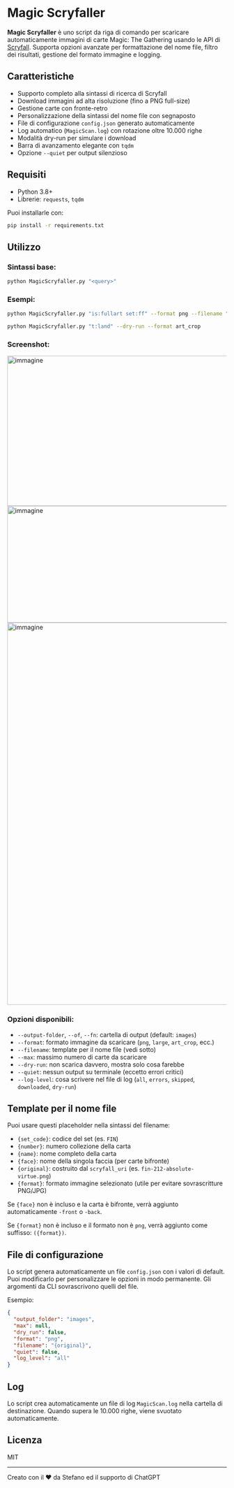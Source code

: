 # Magic Scryfaller

**Magic Scryfaller** è uno script da riga di comando per scaricare automaticamente immagini di carte Magic: The Gathering usando le API di [Scryfall](https://scryfall.com/). Supporta opzioni avanzate per formattazione del nome file, filtro dei risultati, gestione del formato immagine e logging.

## Caratteristiche

* Supporto completo alla sintassi di ricerca di Scryfall
* Download immagini ad alta risoluzione (fino a PNG full-size)
* Gestione carte con fronte-retro
* Personalizzazione della sintassi del nome file con segnaposto
* File di configurazione `config.json` generato automaticamente
* Log automatico (`MagicScan.log`) con rotazione oltre 10.000 righe
* Modalità dry-run per simulare i download
* Barra di avanzamento elegante con `tqdm`
* Opzione `--quiet` per output silenzioso

## Requisiti

* Python 3.8+
* Librerie: `requests`, `tqdm`

Puoi installarle con:

```bash
pip install -r requirements.txt
```

## Utilizzo

### Sintassi base:

```bash
python MagicScryfaller.py "<query>"
```

### Esempi:

```bash
python MagicScryfaller.py "is:fullart set:ff" --format png --filename "{set_code}-{number}. {name}" --max 50

python MagicScryfaller.py "t:land" --dry-run --format art_crop
```

### Screenshot:
<img width="1004" height="344" alt="immagine" src="https://github.com/user-attachments/assets/60f896e3-b08f-4e86-80d9-1551a9d3c48c" />
<img width="1004" height="267" alt="immagine" src="https://github.com/user-attachments/assets/17e6ed04-15b4-4208-9964-6a2c7f42f07e" />
<img width="2117" height="875" alt="immagine" src="https://github.com/user-attachments/assets/4f213fcf-c7ec-4080-bd5f-9ba8ed5439f7" />

### Opzioni disponibili:

* `--output-folder`, `--of`, `--fn`: cartella di output (default: `images`)
* `--format`: formato immagine da scaricare (`png`, `large`, `art_crop`, ecc.)
* `--filename`: template per il nome file (vedi sotto)
* `--max`: massimo numero di carte da scaricare
* `--dry-run`: non scarica davvero, mostra solo cosa farebbe
* `--quiet`: nessun output su terminale (eccetto errori critici)
* `--log-level`: cosa scrivere nel file di log (`all`, `errors`, `skipped`, `downloaded`, `dry-run`)

## Template per il nome file

Puoi usare questi placeholder nella sintassi del filename:

* `{set_code}`: codice del set (es. `FIN`)
* `{number}`: numero collezione della carta
* `{name}`: nome completo della carta
* `{face}`: nome della singola faccia (per carte bifronte)
* `{original}`: costruito dal `scryfall_uri` (es. `fin-212-absolute-virtue.png`)
* `{format}`: formato immagine selezionato (utile per evitare sovrascritture PNG/JPG)

Se `{face}` non è incluso e la carta è bifronte, verrà aggiunto automaticamente `-front` o `-back`.

Se `{format}` non è incluso e il formato non è `png`, verrà aggiunto come suffisso: `({format})`.

## File di configurazione

Lo script genera automaticamente un file `config.json` con i valori di default. Puoi modificarlo per personalizzare le opzioni in modo permanente. Gli argomenti da CLI sovrascrivono quelli del file.

Esempio:

```json
{
  "output_folder": "images",
  "max": null,
  "dry_run": false,
  "format": "png",
  "filename": "{original}",
  "quiet": false,
  "log_level": "all"
}
```

## Log

Lo script crea automaticamente un file di log `MagicScan.log` nella cartella di destinazione. Quando supera le 10.000 righe, viene svuotato automaticamente.

## Licenza

MIT

---

Creato con il ❤️ da Stefano ed il supporto di ChatGPT
